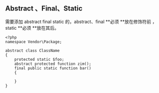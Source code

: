 ## Abstract 、Final、Static

需要添加 abstract final static 的，abstract、final **必须 **放在修饰符前 ，static **必须 **放在其后。

```
<?php
namespace Vendor\Package;

abstract class ClassName
{
    protected static $foo;
    abstract protected function zim();
    final public static function bar()
    {
      
    }  
}
```



